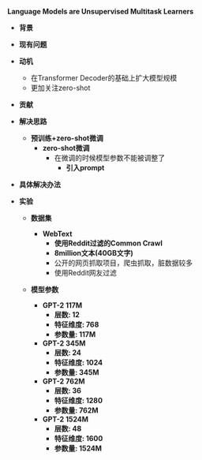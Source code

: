 **Language Models are Unsupervised Multitask Learners**

- **背景**

- **现有问题**

- **动机**
  - 在Transformer Decoder的基础上扩大模型规模
  - 更加关注zero-shot
  
- **贡献**

- **解决思路**
  - **预训练+zero-shot微调**
    - **zero-shot微调**
      - 在微调的时候模型参数不能被调整了
        - **引入prompt**
  
- **具体解决办法**

- **实验**

  - **数据集**
    - **WebText**
      - **使用Reddit过滤的Common Crawl**
      - **8million文本(40GB文字)**
      - 公开的网页抓取项目，爬虫抓取，脏数据较多
      - 使用Reddit网友过滤
    
  - **模型参数**
    - **GPT-2 117M**
      - **层数: 12**
      - **特征维度: 768**
      - **参数量: 117M**
    - **GPT-2 345M**
      - **层数: 24**
      - **特征维度: 1024**
      - **参数量: 345M**
    - **GPT-2 762M**
      - **层数: 36**
      - **特征维度: 1280**
      - **参数量: 762M**
    - **GPT-2 1524M**
      - **层数: 48**
      - **特征维度: 1600**
      - **参数量: 1524M**